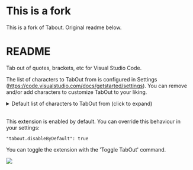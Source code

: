 # This is a fork

This is a fork of Tabout. Original readme below.

# README

Tab out of quotes, brackets, etc for Visual Studio Code.

The list of characters to TabOut from is configured in Settings (https://code.visualstudio.com/docs/getstarted/settings).
You can remove and/or add characters to customize TabOut to your liking.

<details>
    <summary>
        Default list of characters to TabOut from (click to expand)
    </summary>
    <pre>
        {
            "open": "[",
            "close": "]"
        },
        {
            "open": "{",
            "close": "}"
        },
        {
            "open": "(",
            "close": ")"
        },
        {
            "open": "'",
            "close": "'"
        },
        {
            "open": "\"",
            "close": "\""
        },
        {
            "open": ":",
            "close": ":"
        },
        {
            "open": "=",
            "close": "="
        },
        {
            "open": ">",
            "close": ">"
        },
        {
            "open": "<",
            "close": "<"
        },
        {
            "open": ".",
            "close": "."
        },
        {
            "open": "`",
            "close": "`"
        },
        {
            "open": ";",
            "close": ";"
        }
        </pre>
</details>
<br />

This extension is enabled by default. You can override this behaviour in your settings:

    "tabout.disableByDefault": true
	
You can toggle the extension with the 'Toggle TabOut' command. 

<img src="https://raw.githubusercontent.com/albertromkes/tabout/master/images/tabout-command.gif">





